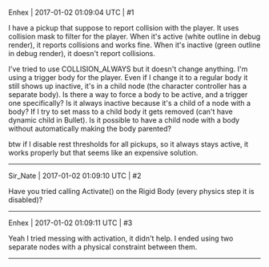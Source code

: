 Enhex | 2017-01-02 01:09:04 UTC | #1

I have a pickup that suppose to report collision with the player.
It uses collision mask to filter for the player.
When it's active (white outline in debug render), it reports collisions and works fine.
When it's inactive (green outline in debug render), it doesn't report collisions.

I've tried to use COLLISION_ALWAYS but it doesn't change anything.
I'm using a trigger body for the player. Even if I change it to a regular body it still shows up inactive, it's in a child node (the character controller has a separate body).
Is there a way to force a body to be active, and a trigger one specifically?
Is it always inactive because it's a child of a node with a body? If I try to set mass to a child body it gets removed (can't have dynamic child in Bullet).
Is it possible to have a child node with a body without automatically making the body parented?

btw if I disable rest thresholds for all pickups, so it always stays active, it works properly but that seems like an expensive solution.

-------------------------

Sir_Nate | 2017-01-02 01:09:10 UTC | #2

Have you tried calling Activate() on the Rigid Body (every physics step it is disabled)?

-------------------------

Enhex | 2017-01-02 01:09:11 UTC | #3

Yeah I tried messing with activation, it didn't help.
I ended using two separate nodes with a physical constraint between them.

-------------------------

